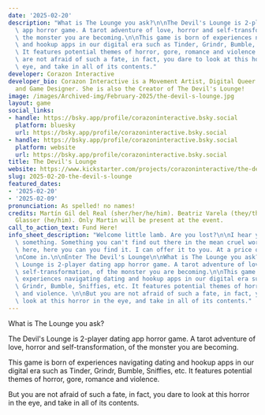 ```yaml
---
date: '2025-02-20'
description: "What is The Lounge you ask?\n\nThe Devil's Lounge is 2-player dating\
  \ app horror game. A tarot adventure of love, horror and self-transformation, of\
  \ the monster you are becoming.\n\nThis game is born of experiences navigating dating\
  \ and hookup apps in our digital era such as Tinder, Grindr, Bumble, Sniffies, etc.\
  \ It features potential themes of horror, gore, romance and violence. \n\nBut you\
  \ are not afraid of such a fate, in fact, you dare to look at this horror in the\
  \ eye, and take in all of its contents."
developer: Corazon Interactive
developer_bio: Corazon Interactive is a Movement Artist, Digital Queer Storyteller
  and Game Designer. She is also the Creator of The Devil's Lounge!
image: /images/Archived-img/February-2025/the-devil-s-lounge.jpg
layout: game
social_links:
- handle: https://bsky.app/profile/corazoninteractive.bsky.social
  platform: bluesky
  url: https://bsky.app/profile/corazoninteractive.bsky.social
- handle: https://bsky.app/profile/corazoninteractive.bsky.social
  platform: website
  url: https://bsky.app/profile/corazoninteractive.bsky.social
title: The Devil's Lounge
website: https://www.kickstarter.com/projects/corazoninteractive/the-devils-lounge
slug: 2025-02-20-the-devil-s-lounge
featured_dates:
- '2025-02-20'
- '2025-02-09'
pronunciation: As spelled! no names!
credits: Martín Gil del Real (sher/her/he/him). Beatriz Varela (they/them). Lynnea
  Glasser (he/him). Only Martin will be present at the event.
call_to_action_text: Fund Here!
info_sheet_description: "Welcome little lamb. Are you lost?\n\nI hear you yearn for\
  \ something. Something you can't find out there in the mean cruel world.\n\nBut\
  \ here, here you can you find it. I can offer it to you. At a price of course.\n\
  \nCome in.\n\nEnter The Devil's Lounge\n\nWhat is The Lounge you ask?\n\nThe Devil's\
  \ Lounge is 2-player dating app horror game. A tarot adventure of love, horror and\
  \ self-transformation, of the monster you are becoming.\n\nThis game is born of\
  \ experiences navigating dating and hookup apps in our digital era such as Tinder,\
  \ Grindr, Bumble, Sniffies, etc. It features potential themes of horror, gore, romance\
  \ and violence. \n\nBut you are not afraid of such a fate, in fact, you dare to\
  \ look at this horror in the eye, and take in all of its contents."
---
```



What is The Lounge you ask?

The Devil's Lounge is 2-player dating app horror game. A tarot adventure of love, horror and self-transformation, of the monster you are becoming.

This game is born of experiences navigating dating and hookup apps in our digital era such as Tinder, Grindr, Bumble, Sniffies, etc. It features potential themes of horror, gore, romance and violence. 

But you are not afraid of such a fate, in fact, you dare to look at this horror in the eye, and take in all of its contents.